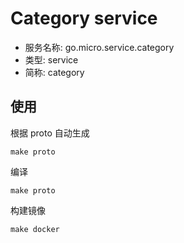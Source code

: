 # Category service

- 服务名称: go.micro.service.category
- 类型: service
- 简称: category


## 使用
根据 proto 自动生成
```
make proto
```

编译
```
make proto
```

构建镜像
```
make docker
```